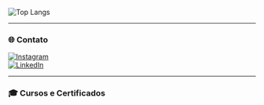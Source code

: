 <!-- Top Languages -->
![Top Langs](https://github-readme-stats.vercel.app/api/top-langs/?username=seu-usuario&layout=compact&theme=tokyonight)

---

### 🌐 Contato

[![Instagram](https://img.shields.io/badge/Instagram-%23E4405F.svg?style=for-the-badge&logo=Instagram&logoColor=white)](https://instagram.com/seu-usuario)  
[![LinkedIn](https://img.shields.io/badge/LinkedIn-%230077B5.svg?style=for-the-badge&logo=linkedin&logoColor=white)](https://www.linkedin.com/in/seu-usuario/)

---

### 🎓 Cursos e Certificados

